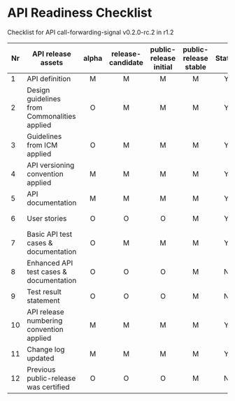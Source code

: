 
# API Readiness Checklist

Checklist for API call-forwarding-signal v0.2.0-rc.2 in r1.2


| Nr | API release assets  | alpha | release-candidate |  public-release<br>initial | public-release<br> stable | Status | Comments |
|----|----------------------------------------------|:-----:|:-----------------:|:-------:|:------:|:----:|:----:|
|  1 | API definition                               |   M   |         M         |    M    |    M   |   Y  | /code/API_definitions/Call_Forwarding_Signal.yaml |
|  2 | Design guidelines from Commonalities applied |   O   |         M         |    M    |    M   |   Y  |      |
|  3 | Guidelines from ICM applied                  |   O   |         M         |    M    |    M   |   Y  |      |
|  4 | API versioning convention applied            |   M   |         M         |    M    |    M   |   Y  | v0.2.0-rc.2 |
|  5 | API documentation                            |   M   |         M         |    M    |    M   |   Y  | inline in YAML |
|  6 | User stories                                 |   O   |         O         |    O    |    M   |   Y  | /documentation/API_documentation/CFS_UserStory_UseCase-1.md |
|  7 | Basic API test cases & documentation         |   O   |         M         |    M    |    M   |   Y  | /code/Test_definitions/call-forwarding-signal-every-forwarding.feature, /code/Test_definitions/call-forwarding-signal-unconditional.feature |
|  8 | Enhanced API test cases & documentation      |   O   |         O         |    O    |    M   |   N  |      |
|  9 | Test result statement                        |   O   |         O         |    O    |    M   |   N  |      |
| 10 | API release numbering convention applied     |   M   |         M         |    M    |    M   |   Y  | r1.2 |
| 11 | Change log updated                           |   M   |         M         |    M    |    M   |   Y  | /CHANGELOG.md |
| 12 | Previous public-release was certified        |   O   |         O         |    O    |    M   |   N  |      |

